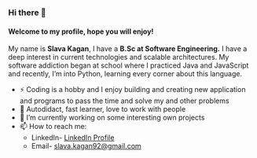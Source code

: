 ### Hi there 👋

#### Welcome to my profile, hope you will enjoy!

My name is <b>Slava Kagan</b>, I have a <b>B.Sc at Software Engineering.</b>
I have a deep interest in current technologies and scalable architectures. My software addiction began at school where I practiced Java and JavaScript and recently, I’m into Python, learning every corner about this language. 

- ⚡ Coding is a hobby and I enjoy building and creating new application and programs to pass the time and solve my and other problems
- 🌱 Autodidact, fast learner, love to work with people
- 🔭 I’m currently working on some interesting own projects
- 📫 How to reach me:
  * LinkedIn- [LinkedIn Profile](https://www.linkedin.com/in/slava-kagan-4b776596/)
  * Email- slava.kagan92@gmail.com

<!--
**SlavaKagan/SlavaKagan** is a ✨ _special_ ✨ repository because its `README.md` (this file) appears on your GitHub profile.

Here are some ideas to get you started:

- 🔭 I’m currently working on ...
- 🌱 I’m currently learning ...
- 👯 I’m looking to collaborate on ...
- 🤔 I’m looking for help with ...
- 💬 Ask me about ...
- 📫 How to reach me: ...
- 😄 Pronouns: ...
- ⚡ Fun fact: ...
-->
